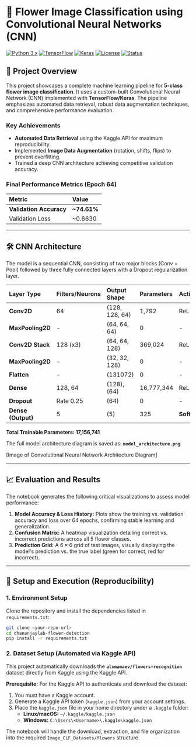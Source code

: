 # 🌸 Flower Image Classification using Convolutional Neural Networks (CNN)

[![Python 3.x](https://img.shields.io/badge/Python-3.x-blue.svg)](https://www.python.org/)
[![TensorFlow](https://img.shields.io/badge/TensorFlow-2.x-FF6F00?logo=tensorflow)](https://www.tensorflow.org/)
[![Keras](https://img.shields.io/badge/Keras-D00000?logo=keras)](https://keras.io/)
[![License](https://img.shields.io/badge/License-MIT-yellow.svg)](LICENSE)
[![Status](https://img.shields.io/badge/Status-Complete-green.svg)]()

## 🌟 Project Overview

This project showcases a complete machine learning pipeline for **5-class flower image classification**. It uses a custom-built Convolutional Neural Network (CNN) implemented with **TensorFlow/Keras**. The pipeline emphasizes automated data retrieval, robust data augmentation techniques, and comprehensive performance evaluation.

### Key Achievements
* **Automated Data Retrieval** using the Kaggle API for maximum reproducibility.
* Implemented **Image Data Augmentation** (rotation, shifts, flips) to prevent overfitting.
* Trained a deep CNN architecture achieving competitive validation accuracy.

### Final Performance Metrics (Epoch 64)
| Metric | Value |
| :--- | :--- |
| **Validation Accuracy** | **~74.61%** |
| Validation Loss | ~0.6630 |

***

## 🛠 CNN Architecture

The model is a sequential CNN, consisting of two major blocks (Conv + Pool) followed by three fully connected layers with a Dropout regularization layer.

| Layer Type | Filters/Neurons | Output Shape | Parameters | Activation |
| :--- | :--- | :--- | :--- | :--- |
| **Conv2D** | 64 | (128, 128, 64) | 1,792 | ReLU |
| **MaxPooling2D** | - | (64, 64, 64) | 0 | - |
| **Conv2D Stack** | 128 (x3) | (64, 64, 128) | 369,024 | ReLU |
| **MaxPooling2D** | - | (32, 32, 128) | 0 | - |
| **Flatten** | - | (131072) | 0 | - |
| **Dense** | 128, 64 | (128), (64) | 16,777,344 | ReLU |
| **Dropout** | Rate 0.25 | (64) | 0 | - |
| **Dense (Output)** | 5 | (5) | 325 | **Softmax** |

**Total Trainable Parameters: 17,156,741**

The full model architecture diagram is saved as: **`model_architecture.png`** 

[Image of Convolutional Neural Network Architecture Diagram]


***

## 📈 Evaluation and Results

The notebook generates the following critical visualizations to assess model performance:

1.  **Model Accuracy & Loss History:** Plots show the training vs. validation accuracy and loss over 64 epochs, confirming stable learning and generalization.
2.  **Confusion Matrix:** A heatmap visualization detailing correct vs. incorrect predictions across all 5 flower classes.
3.  **Prediction Grid:** A $6 \times 6$ grid of test images, visually displaying the model's prediction vs. the true label (green for correct, red for incorrect).

***

## 🚀 Setup and Execution (Reproducibility)

### 1. Environment Setup

Clone the repository and install the dependencies listed in `requirements.txt`:

```bash
git clone <your-repo-url>
cd dhananjaylab-flower-detection
pip install -r requirements.txt
```

### 2. Dataset Setup (Automated via Kaggle API)

This project automatically downloads the **`alxmamaev/flowers-recognition`** dataset directly from Kaggle using the Kaggle API.

**Prerequisite:** For the Kaggle API to authenticate and download the dataset:
1.  You must have a Kaggle account.
2.  Generate a Kaggle API token (`kaggle.json`) from your account settings.
3.  Place the `kaggle.json` file in your home directory under a `.kaggle` folder:
    * **Linux/macOS:** `~/.kaggle/kaggle.json`
    * **Windows:** `C:\Users\<Username>\.kaggle\kaggle.json`

The notebook will handle the download, extraction, and file organization into the required `Image_CLF_Datasets/flowers` structure.
